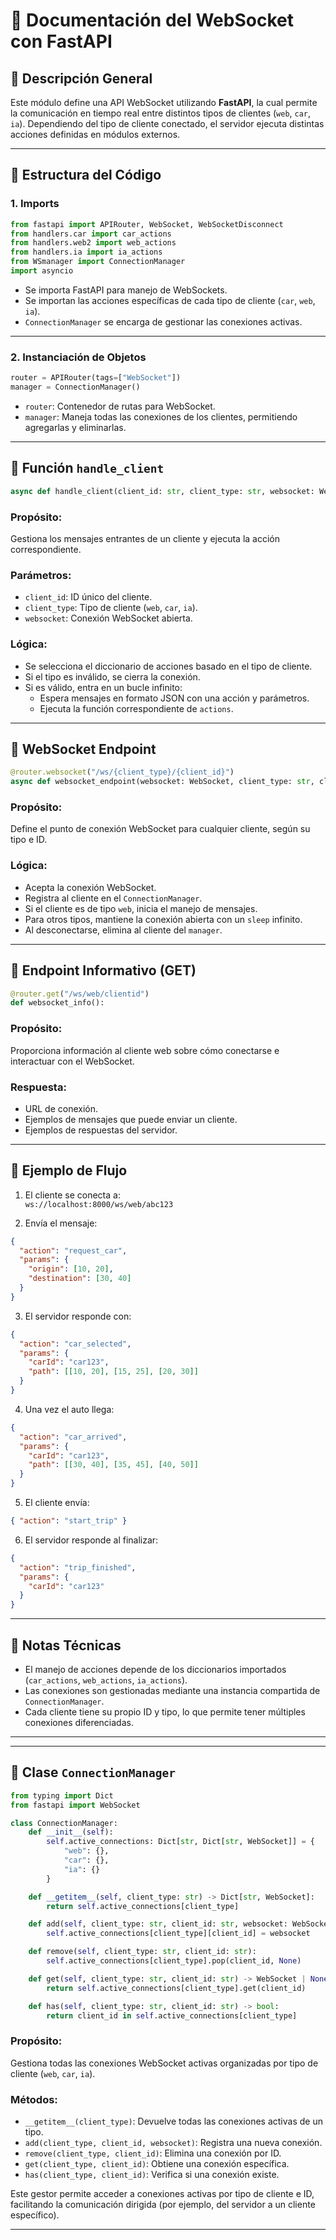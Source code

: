 
# 📄 Documentación del WebSocket con FastAPI

## 📌 Descripción General

Este módulo define una API WebSocket utilizando **FastAPI**, la cual permite la comunicación en tiempo real entre distintos tipos de clientes (`web`, `car`, `ia`). Dependiendo del tipo de cliente conectado, el servidor ejecuta distintas acciones definidas en módulos externos.

---

## 📂 Estructura del Código

### 1. Imports
```python
from fastapi import APIRouter, WebSocket, WebSocketDisconnect
from handlers.car import car_actions
from handlers.web2 import web_actions
from handlers.ia import ia_actions
from WSmanager import ConnectionManager
import asyncio
```

- Se importa FastAPI para manejo de WebSockets.
- Se importan las acciones específicas de cada tipo de cliente (`car`, `web`, `ia`).
- `ConnectionManager` se encarga de gestionar las conexiones activas.

---

### 2. Instanciación de Objetos

```python
router = APIRouter(tags=["WebSocket"])
manager = ConnectionManager()
```

- `router`: Contenedor de rutas para WebSocket.
- `manager`: Maneja todas las conexiones de los clientes, permitiendo agregarlas y eliminarlas.

---

## 🔄 Función `handle_client`

```python
async def handle_client(client_id: str, client_type: str, websocket: WebSocket):
```

### Propósito:
Gestiona los mensajes entrantes de un cliente y ejecuta la acción correspondiente.

### Parámetros:
- `client_id`: ID único del cliente.
- `client_type`: Tipo de cliente (`web`, `car`, `ia`).
- `websocket`: Conexión WebSocket abierta.

### Lógica:
- Se selecciona el diccionario de acciones basado en el tipo de cliente.
- Si el tipo es inválido, se cierra la conexión.
- Si es válido, entra en un bucle infinito:
  - Espera mensajes en formato JSON con una acción y parámetros.
  - Ejecuta la función correspondiente de `actions`.

---

## 🔌 WebSocket Endpoint

```python
@router.websocket("/ws/{client_type}/{client_id}")
async def websocket_endpoint(websocket: WebSocket, client_type: str, client_id: str):
```

### Propósito:
Define el punto de conexión WebSocket para cualquier cliente, según su tipo e ID.

### Lógica:
- Acepta la conexión WebSocket.
- Registra al cliente en el `ConnectionManager`.
- Si el cliente es de tipo `web`, inicia el manejo de mensajes.
- Para otros tipos, mantiene la conexión abierta con un `sleep` infinito.
- Al desconectarse, elimina al cliente del `manager`.

---

## 📎 Endpoint Informativo (GET)

```python
@router.get("/ws/web/clientid")
def websocket_info():
```

### Propósito:
Proporciona información al cliente web sobre cómo conectarse e interactuar con el WebSocket.

### Respuesta:
- URL de conexión.
- Ejemplos de mensajes que puede enviar un cliente.
- Ejemplos de respuestas del servidor.

---

## 🔁 Ejemplo de Flujo

1. El cliente se conecta a:  
   `ws://localhost:8000/ws/web/abc123`

2. Envía el mensaje:
```json
{
  "action": "request_car",
  "params": {
    "origin": [10, 20],
    "destination": [30, 40]
  }
}
```

3. El servidor responde con:
```json
{
  "action": "car_selected",
  "params": {
    "carId": "car123",
    "path": [[10, 20], [15, 25], [20, 30]]
  }
}
```

4. Una vez el auto llega:
```json
{
  "action": "car_arrived",
  "params": {
    "carId": "car123",
    "path": [[30, 40], [35, 45], [40, 50]]
  }
}
```

5. El cliente envía:
```json
{ "action": "start_trip" }
```

6. El servidor responde al finalizar:
```json
{
  "action": "trip_finished",
  "params": {
    "carId": "car123"
  }
}
```

---

## 🧠 Notas Técnicas

- El manejo de acciones depende de los diccionarios importados (`car_actions`, `web_actions`, `ia_actions`).
- Las conexiones son gestionadas mediante una instancia compartida de `ConnectionManager`.
- Cada cliente tiene su propio ID y tipo, lo que permite tener múltiples conexiones diferenciadas.

---

---

## 🧠 Clase `ConnectionManager`

```python
from typing import Dict
from fastapi import WebSocket

class ConnectionManager:
    def __init__(self):
        self.active_connections: Dict[str, Dict[str, WebSocket]] = {
            "web": {},
            "car": {},
            "ia": {}
        }

    def __getitem__(self, client_type: str) -> Dict[str, WebSocket]:
        return self.active_connections[client_type]

    def add(self, client_type: str, client_id: str, websocket: WebSocket):
        self.active_connections[client_type][client_id] = websocket

    def remove(self, client_type: str, client_id: str):
        self.active_connections[client_type].pop(client_id, None)

    def get(self, client_type: str, client_id: str) -> WebSocket | None:
        return self.active_connections[client_type].get(client_id)

    def has(self, client_type: str, client_id: str) -> bool:
        return client_id in self.active_connections[client_type]
```

### Propósito:
Gestiona todas las conexiones WebSocket activas organizadas por tipo de cliente (`web`, `car`, `ia`).

### Métodos:
- `__getitem__(client_type)`: Devuelve todas las conexiones activas de un tipo.
- `add(client_type, client_id, websocket)`: Registra una nueva conexión.
- `remove(client_type, client_id)`: Elimina una conexión por ID.
- `get(client_type, client_id)`: Obtiene una conexión específica.
- `has(client_type, client_id)`: Verifica si una conexión existe.

Este gestor permite acceder a conexiones activas por tipo de cliente e ID, facilitando la comunicación dirigida (por ejemplo, del servidor a un cliente específico).

---
